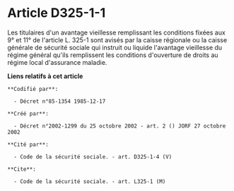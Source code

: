# Article D325-1-1

Les titulaires d'un avantage vieillesse remplissant les conditions fixées aux 9° et 11° de l'article L. 325-1 sont avisés par
la caisse régionale ou la caisse générale de sécurité sociale qui instruit ou liquide l'avantage vieillesse du régime général
qu'ils remplissent les conditions d'ouverture de droits au régime local d'assurance maladie.

**Liens relatifs à cet article**

	**Codifié par**:

	  - Décret n°85-1354 1985-12-17

	**Créé par**:

	  - Décret n°2002-1299 du 25 octobre 2002 - art. 2 () JORF 27 octobre 2002

	**Cité par**:

	  - Code de la sécurité sociale. - art. D325-1-4 (V)

	**Cite**:

	  - Code de la sécurité sociale. - art. L325-1 (M)
